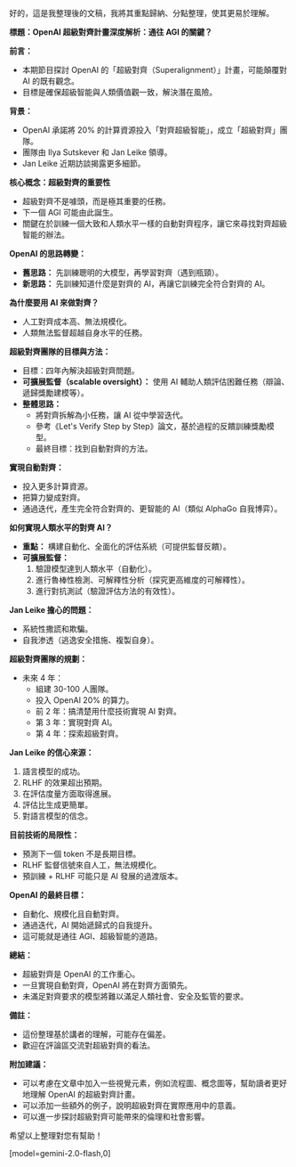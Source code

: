 好的，這是我整理後的文稿，我將其重點歸納、分點整理，使其更易於理解。

**標題：OpenAI 超級對齊計畫深度解析：通往 AGI 的關鍵？**

**前言：**

*   本期節目探討 OpenAI 的「超級對齊（Superalignment）」計畫，可能顛覆對 AI 的既有觀念。
*   目標是確保超級智能與人類價值觀一致，解決潛在風險。

**背景：**

*   OpenAI 承諾將 20% 的計算資源投入「對齊超級智能」，成立「超級對齊」團隊。
*   團隊由 Ilya Sutskever 和 Jan Leike 領導。
*   Jan Leike 近期訪談揭露更多細節。

**核心概念：超級對齊的重要性**

*   超級對齊不是噱頭，而是極其重要的任務。
*   下一個 AGI 可能由此誕生。
*   關鍵在於訓練一個大致和人類水平一樣的自動對齊程序，讓它來尋找對齊超級智能的辦法。

**OpenAI 的思路轉變：**

*   **舊思路：** 先訓練聰明的大模型，再學習對齊（遇到瓶頸）。
*   **新思路：** 先訓練知道什麼是對齊的 AI，再讓它訓練完全符合對齊的 AI。

**為什麼要用 AI 來做對齊？**

*   人工對齊成本高、無法規模化。
*   人類無法監督超越自身水平的任務。

**超級對齊團隊的目標與方法：**

*   目標：四年內解決超級對齊問題。
*   **可擴展監督（scalable oversight）：** 使用 AI 輔助人類評估困難任務（辯論、遞歸獎勵建模等）。
*   **整體思路：**
    *   將對齊拆解為小任務，讓 AI 從中學習迭代。
    *   參考《Let's Verify Step by Step》論文，基於過程的反饋訓練獎勵模型。
    *   最終目標：找到自動對齊的方法。

**實現自動對齊：**

*   投入更多計算資源。
*   把算力變成對齊。
*   通過迭代，產生完全符合對齊的、更智能的 AI（類似 AlphaGo 自我博弈）。

**如何實現人類水平的對齊 AI？**

*   **重點：** 構建自動化、全面化的評估系統（可提供監督反饋）。
*   **可擴展監督：**
    1.  驗證模型達到人類水平（自動化）。
    2.  進行魯棒性檢測、可解釋性分析（探究更高維度的可解釋性）。
    3.  進行對抗測試（驗證評估方法的有效性）。

**Jan Leike 擔心的問題：**

*   系統性撒謊和欺騙。
*   自我渗透（逃逸安全措施、複製自身）。

**超級對齊團隊的規劃：**

*   未來 4 年：
    *   組建 30-100 人團隊。
    *   投入 OpenAI 20% 的算力。
    *   前 2 年：搞清楚用什麼技術實現 AI 對齊。
    *   第 3 年：實現對齊 AI。
    *   第 4 年：探索超級對齊。

**Jan Leike 的信心來源：**

1.  語言模型的成功。
2.  RLHF 的效果超出預期。
3.  在評估度量方面取得進展。
4.  評估比生成更簡單。
5.  對語言模型的信念。

**目前技術的局限性：**

*   預測下一個 token 不是長期目標。
*   RLHF 監督信號來自人工，無法規模化。
*   預訓練 + RLHF 可能只是 AI 發展的過渡版本。

**OpenAI 的最終目標：**

*   自動化、規模化且自動對齊。
*   通過迭代，AI 開始遞歸式的自我提升。
*   這可能就是通往 AGI、超級智能的道路。

**總結：**

*   超級對齊是 OpenAI 的工作重心。
*   一旦實現自動對齊，OpenAI 將在對齊方面領先。
*   未滿足對齊要求的模型將難以滿足人類社會、安全及監管的要求。

**備註：**

*   這份整理基於講者的理解，可能存在偏差。
*   歡迎在評論區交流對超級對齊的看法。

**附加建議：**

*   可以考慮在文章中加入一些視覺元素，例如流程圖、概念圖等，幫助讀者更好地理解 OpenAI 的超級對齊計畫。
*   可以添加一些額外的例子，說明超級對齊在實際應用中的意義。
*   可以進一步探討超級對齊可能帶來的倫理和社會影響。

希望以上整理對您有幫助！

[model=gemini-2.0-flash,0]
